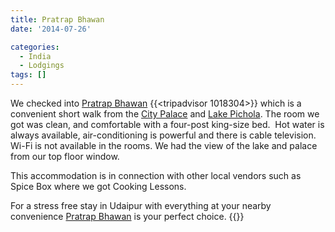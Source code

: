 ```yaml
---
title: Pratrap Bhawan
date: '2014-07-26'

categories:
  - India
  - Lodgings
tags: []
---
```


We checked into [Pratrap Bhawan](https://www.agoda.com/en-in/pratap-bhawan-homestay/hotel/jaipur-in.html?cid=1649959 "Agoda: Pratrap Bhawan") {{<tripadvisor 1018304>}} which is a convenient short walk from the [City Palace](/posts/2014-07-udaipur-city-palace/ "Udaipur – City Palace") and [Lake Pichola](https://www.google.co.in/maps/place/Pichola,+Udaipur,+Rajasthan+313001/@24.5702874,73.6729037,15z/data=!3m1!4b1!4m2!3m1!1s0x3967e55f688ccabb:0xf1bf3b65d285cf6e "Lake Pichola on Google Maps"). The room we got was clean, and comfortable with a four-post king-size bed.  Hot water is always available, air-conditioning is powerful and there is cable television. Wi-Fi is not available in the rooms. We had the view of the lake and palace from our top floor window.

This accommodation is in connection with other local vendors such as Spice Box where we got Cooking Lessons.

For a stress free stay in Udaipur with everything at your nearby convenience [Pratrap Bhawan](https://www.agoda.com/en-in/pratap-bhawan-homestay/hotel/jaipur-in.html?cid=1649959 "Agoda: Pratrap Bhawan") is your perfect choice.
{{<place ChIJhYx1Rg60bTkR4PbOPMVvhLk>}}

<!-- [Pratrap Bhawan](https://www.agoda.com/en-in/pratap-bhawan-homestay/hotel/jaipur-in.html?cid=1649959 "Agoda: Pratrap Bhawan") rooms are about ₹2200 per night on [Agoda](https://www.agoda.com/en-in/pratap-bhawan-homestay/hotel/jaipur-in.html?cid=1649959 "Agoda: Pratrap Bhawan") -->
